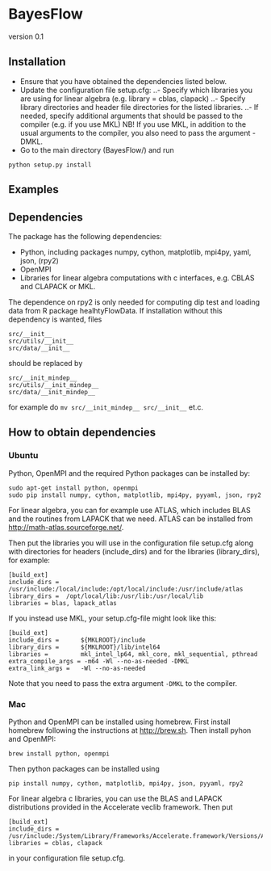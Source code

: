 # BayesFlow
version 0.1

## Installation
- Ensure that you have obtained the dependencies listed below.
- Update the configuration file setup.cfg: 
  ..- Specify which libraries you are using for linear algebra (e.g. library = cblas, clapack)
  ..- Specify library directories and header file directories for the listed libraries.
  ..- If needed, specify additional arguments that should be passed to the compiler (e.g. if you use MKL)
NB! If you use MKL, in addition to the usual arguments to the compiler, you also need to pass the argument -DMKL.
- Go to the main directory (BayesFlow/) and run
```
python setup.py install
```

## Examples


## Dependencies

The package has the following dependencies:
- Python, including packages numpy, cython, matplotlib, mpi4py, yaml, json, (rpy2)
- OpenMPI
- Libraries for linear algebra computations with c interfaces, e.g. CBLAS and CLAPACK or MKL. 

The dependence on rpy2 is only needed for computing dip test and loading data from R package healhtyFlowData.
If installation without this dependency is wanted, files

```
src/__init__   
src/utils/__init__  
src/data/__init__
```

should be replaced by
```
src/__init_mindep__  
src/utils/__init_mindep__  
src/data/__init_mindep__
```
for example do `mv src/__init_mindep__ src/__init__` et.c. 

## How to obtain dependencies

### Ubuntu

Python, OpenMPI and the required Python packages can be installed by:
```
sudo apt-get install python, openmpi  
sudo pip install numpy, cython, matplotlib, mpi4py, pyyaml, json, rpy2
```
For linear algebra, you can for example use ATLAS, which includes BLAS and the 
routines from LAPACK that we need. ATLAS can be installed from http://math-atlas.sourceforge.net/.

Then put the libraries you will use in the configuration file setup.cfg
along with directories for headers (include_dirs) and for the libraries (library_dirs),
for example:
```
[build_ext]
include_dirs = 	/usr/include:/local/include:/opt/local/include:/usr/include/atlas
library_dirs = 	/opt/local/lib:/usr/lib:/usr/local/lib
libraries = blas, lapack_atlas
```

If you instead use MKL, your setup.cfg-file might look like this:
```
[build_ext]
include_dirs =      ${MKLROOT}/include
library_dirs =      ${MKLROOT}/lib/intel64
libraries =         mkl_intel_lp64, mkl_core, mkl_sequential, pthread
extra_compile_args = -m64 -Wl --no-as-needed -DMKL
extra_link_args =   -Wl --no-as-needed
```
Note that you need to pass the extra argument `-DMKL` to the compiler.

### Mac

Python and OpenMPI can be installed using homebrew.
First install homebrew following the instructions at http://brew.sh.
Then install pyhon and OpenMPI:
```
brew install python, openmpi
```
Then python packages can be installed using
```
pip install numpy, cython, matplotlib, mpi4py, json, pyyaml, rpy2
```
For linear algebra c libraries, you can use the BLAS and LAPACK distributions provided in the Accelerate veclib framework.
Then put
```
[build_ext]
include_dirs = /usr/include:/System/Library/Frameworks/Accelerate.framework/Versions/A/Frameworks/vecLib.framework/Versions/A/Headers/
libraries = cblas, clapack
```
in your configuration file setup.cfg.






